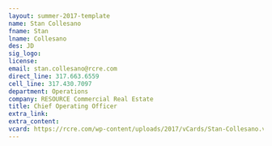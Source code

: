 ```yaml
---
layout: summer-2017-template
﻿name: Stan Collesano
fname: Stan
lname: Collesano
des: JD
sig_logo: 
license: 
email: stan.collesano@rcre.com
direct_line: 317.663.6559
cell_line: 317.430.7097
department: Operations
company: RESOURCE Commercial Real Estate
title: Chief Operating Officer
extra_link: 
extra_content: 
vcard: https://rcre.com/wp-content/uploads/2017/vCards/Stan-Collesano.vcf
---
```

